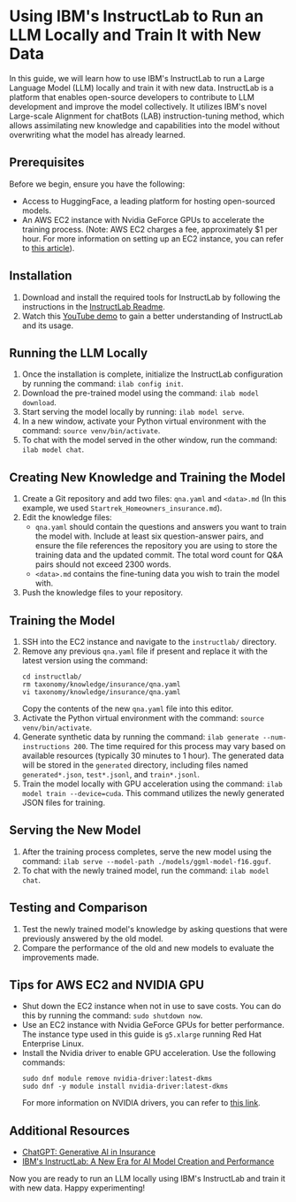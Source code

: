 # Using IBM's InstructLab to Run an LLM Locally and Train It with New Data

In this guide, we will learn how to use IBM's InstructLab to run a Large Language Model (LLM) locally and train it with new data. InstructLab is a platform that enables open-source developers to contribute to LLM development and improve the model collectively. It utilizes IBM's novel Large-scale Alignment for chatBots (LAB) instruction-tuning method, which allows assimilating new knowledge and capabilities into the model without overwriting what the model has already learned. 

## Prerequisites
Before we begin, ensure you have the following:
- Access to HuggingFace, a leading platform for hosting open-sourced models.
- An AWS EC2 instance with Nvidia GeForce GPUs to accelerate the training process. (Note: AWS EC2 charges a fee, approximately $1 per hour. For more information on setting up an EC2 instance, you can refer to [this article](https://medium.com/@chinmayd49/self-host-llm-with-ec2-vllm-langchain-fastapi-llm-cache-and-huggingface-model-7a2efa2dcdab)).

## Installation
1. Download and install the required tools for InstructLab by following the instructions in the [InstructLab Readme](https://github.com/instructlab/instructlab?tab=readme-ov-file#%EF%B8%8F-initialize-ilab).
2. Watch this [YouTube demo](https://www.youtube.com/watch?v=snMUJGXozec) to gain a better understanding of InstructLab and its usage.

## Running the LLM Locally
1. Once the installation is complete, initialize the InstructLab configuration by running the command: `ilab config init`.
2. Download the pre-trained model using the command: `ilab model download`.
3. Start serving the model locally by running: `ilab model serve`.
4. In a new window, activate your Python virtual environment with the command: `source venv/bin/activate`.
5. To chat with the model served in the other window, run the command: `ilab model chat`.

## Creating New Knowledge and Training the Model
1. Create a Git repository and add two files: `qna.yaml` and `<data>.md` (In this example, we used `Startrek_Homeowners_insurance.md`).
2. Edit the knowledge files:
   - `qna.yaml` should contain the questions and answers you want to train the model with. Include at least six question-answer pairs, and ensure the file references the repository you are using to store the training data and the updated commit. The total word count for Q&A pairs should not exceed 2300 words.
   - `<data>.md` contains the fine-tuning data you wish to train the model with.
3. Push the knowledge files to your repository.

## Training the Model
1. SSH into the EC2 instance and navigate to the `instructlab/` directory.
2. Remove any previous `qna.yaml` file if present and replace it with the latest version using the command:
   ```
   cd instructlab/
   rm taxonomy/knowledge/insurance/qna.yaml
   vi taxonomy/knowledge/insurance/qna.yaml
   ```
   Copy the contents of the new `qna.yaml` file into this editor.
3. Activate the Python virtual environment with the command: `source venv/bin/activate`.
4. Generate synthetic data by running the command: `ilab generate --num-instructions 200`. The time required for this process may vary based on available resources (typically 30 minutes to 1 hour). The generated data will be stored in the `generated` directory, including files named `generated*.json`, `test*.jsonl`, and `train*.jsonl`.
5. Train the model locally with GPU acceleration using the command: `ilab model train --device=cuda`. This command utilizes the newly generated JSON files for training.

## Serving the New Model
1. After the training process completes, serve the new model using the command: `ilab serve --model-path ./models/ggml-model-f16.gguf`.
2. To chat with the newly trained model, run the command: `ilab model chat`.

## Testing and Comparison
1. Test the newly trained model's knowledge by asking questions that were previously answered by the old model.
2. Compare the performance of the old and new models to evaluate the improvements made.

## Tips for AWS EC2 and NVIDIA GPU
- Shut down the EC2 instance when not in use to save costs. You can do this by running the command: `sudo shutdown now`.
- Use an EC2 instance with Nvidia GeForce GPUs for better performance. The instance type used in this guide is `g5.xlarge` running Red Hat Enterprise Linux.
- Install the Nvidia driver to enable GPU acceleration. Use the following commands:
  ```
  sudo dnf module remove nvidia-driver:latest-dkms
  sudo dnf -y module install nvidia-driver:latest-dkms
  ```
  For more information on NVIDIA drivers, you can refer to [this link](https://www.nvidia.com/en-gb/ai-on-rtx/).

## Additional Resources
- [ChatGPT: Generative AI in Insurance](https://aisera.com/blog/chatgpt-generative-ai-in-insurance/)
- [IBM's InstructLab: A New Era for AI Model Creation and Performance](https://www.forbes.com/sites/moorinsights/2024/06/17/ibms-instructlab-a-new-era-for-ai-model-creation-and-performance/)

Now you are ready to run an LLM locally using IBM's InstructLab and train it with new data. Happy experimenting!